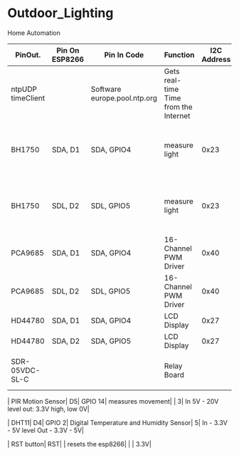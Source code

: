 # Outdoor_Lighting
 Home Automation

| PinOut.   |	Pin On ESP8266   |	Pin In Code   |	Function   |	I2C Address   |	RJ45   |	Technical specs   |
| ------------- | -------------  | -------------  | -------------  | -------------  | -------------  | -------------  |
| ntpUDP timeClient   | 		|   Software  europe.pool.ntp.org   |	Gets real-time Time from the Internet   |      |      |       |			
| BH1750|    	SDA, D1|    	SDA, GPIO4|    	measure light|   	0x23|   	 7 & 8|   	In - 3.3V - 5V level Out - 3.3V - 5V 16bit ADC |   
| BH1750|    	SDL, D2|    	SDL, GPIO5|    	measure light|   	0x23|     	 7 & 8|   	In - 3.3V - 5V level Out - 3.3V - 5V 16bit ADC |  						
| PCA9685|	SDA, D1 |	SDA, GPIO4|	16-Channel PWM Driver|	0x40|	         7 & 8|	        In & Out 3.3V - 6V 12-bit DAC|
| PCA9685|	SDL, D2 |	SDL, GPIO5|	16-Channel PWM Driver|	0x40|	         7 & 8|	        In & Out 3.3V - 6V 12-bit DAC|						
| HD44780 |	SDA, D1 |	SDA, GPIO4|	LCD Display |		0x27|		7 & 8 |       |	
| HD44780 |	SDA, D2 |	SDA, GPIO5|	LCD Display |		0x27|		7 & 8 |       |							
| SDR-05VDC-SL-C |	|   |		Relay Board|    |     |			In - 3.3V - 5V  Out – 230V 16A|
	

					
| PIR Motion Sensor|	D5|	GPIO 14|	measures movement|    |		3|	In 5V - 20V level out: 3.3V high, low 0V|
						
| DHT11|	D4| 	GPIO 2|	Digital Temperature and Humidity Sensor|		5|	In - 3.3V - 5V level Out - 3.3V - 5V| 
						
| RST button|	RST|    |		resets the esp8266|    |     |			3.3V|

